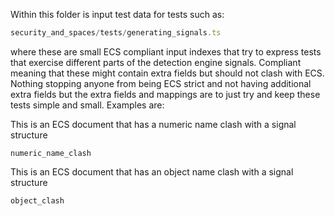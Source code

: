 Within this folder is input test data for tests such as:

```ts
security_and_spaces/tests/generating_signals.ts
```

where these are small ECS compliant input indexes that try to express tests that exercise different parts of
the detection engine signals. Compliant meaning that these might contain extra fields but should not clash with ECS.
Nothing stopping anyone from being ECS strict and not having additional extra fields but the extra fields and mappings
are to just try and keep these tests simple and small. Examples are:


This is an ECS document that has a numeric name clash with a signal structure 
```
numeric_name_clash
```

This is an ECS document that has an object name clash with a signal structure
```
object_clash
```

